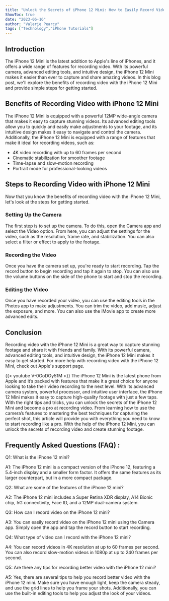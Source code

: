 ```yaml
---
title: "Unlock the Secrets of iPhone 12 Mini: How to Easily Record Video Like a Pro!"
ShowToc: true 
date: "2023-06-16"
author: "Valerie Pearcy" 
tags: ["Technology","iPhone Tutorials"]
---
```

## Introduction 

The iPhone 12 Mini is the latest addition to Apple's line of iPhones, and it offers a wide range of features for recording video. With its powerful camera, advanced editing tools, and intuitive design, the iPhone 12 Mini makes it easier than ever to capture and share amazing videos. In this blog post, we'll explore the benefits of recording video with the iPhone 12 Mini and provide simple steps for getting started.

## Benefits of Recording Video with iPhone 12 Mini

The iPhone 12 Mini is equipped with a powerful 12MP wide-angle camera that makes it easy to capture stunning videos. Its advanced editing tools allow you to quickly and easily make adjustments to your footage, and its intuitive design makes it easy to navigate and control the camera. Additionally, the iPhone 12 Mini is equipped with a range of features that make it ideal for recording videos, such as:

- 4K video recording with up to 60 frames per second
- Cinematic stabilization for smoother footage
- Time-lapse and slow-motion recording
- Portrait mode for professional-looking videos

## Steps to Recording Video with iPhone 12 Mini

Now that you know the benefits of recording video with the iPhone 12 Mini, let's look at the steps for getting started. 

### Setting Up the Camera

The first step is to set up the camera. To do this, open the Camera app and select the Video option. From here, you can adjust the settings for the video, such as the resolution, frame rate, and stabilization. You can also select a filter or effect to apply to the footage.

### Recording the Video

Once you have the camera set up, you're ready to start recording. Tap the record button to begin recording and tap it again to stop. You can also use the volume buttons on the side of the phone to start and stop the recording.

### Editing the Video

Once you have recorded your video, you can use the editing tools in the Photos app to make adjustments. You can trim the video, add music, adjust the exposure, and more. You can also use the iMovie app to create more advanced edits.

## Conclusion

Recording video with the iPhone 12 Mini is a great way to capture stunning footage and share it with friends and family. With its powerful camera, advanced editing tools, and intuitive design, the iPhone 12 Mini makes it easy to get started. For more help with recording video with the iPhone 12 Mini, check out Apple's support page.

{{< youtube V-0GoDOy51M >}} 
The iPhone 12 Mini is the latest phone from Apple and it’s packed with features that make it a great choice for anyone looking to take their video recording to the next level. With its advanced camera system, powerful processor, and intuitive user interface, the iPhone 12 Mini makes it easy to capture high-quality footage with just a few taps. With the right tips and tricks, you can unlock the secrets of the iPhone 12 Mini and become a pro at recording video. From learning how to use the camera’s features to mastering the best techniques for capturing the perfect shot, this article will provide you with everything you need to know to start recording like a pro. With the help of the iPhone 12 Mini, you can unlock the secrets of recording video and create stunning footage.

## Frequently Asked Questions (FAQ) :
Q1: What is the iPhone 12 mini?

A1: The iPhone 12 mini is a compact version of the iPhone 12, featuring a 5.4-inch display and a smaller form factor. It offers the same features as its larger counterpart, but in a more compact package.

Q2: What are some of the features of the iPhone 12 mini?

A2: The iPhone 12 mini includes a Super Retina XDR display, A14 Bionic chip, 5G connectivity, Face ID, and a 12MP dual-camera system.

Q3: How can I record video on the iPhone 12 mini?

A3: You can easily record video on the iPhone 12 mini using the Camera app. Simply open the app and tap the record button to start recording.

Q4: What type of video can I record with the iPhone 12 mini?

A4: You can record videos in 4K resolution at up to 60 frames per second. You can also record slow-motion videos in 1080p at up to 240 frames per second.

Q5: Are there any tips for recording better video with the iPhone 12 mini?

A5: Yes, there are several tips to help you record better video with the iPhone 12 mini. Make sure you have enough light, keep the camera steady, and use the grid lines to help you frame your shots. Additionally, you can use the built-in editing tools to help you adjust the look of your videos.


